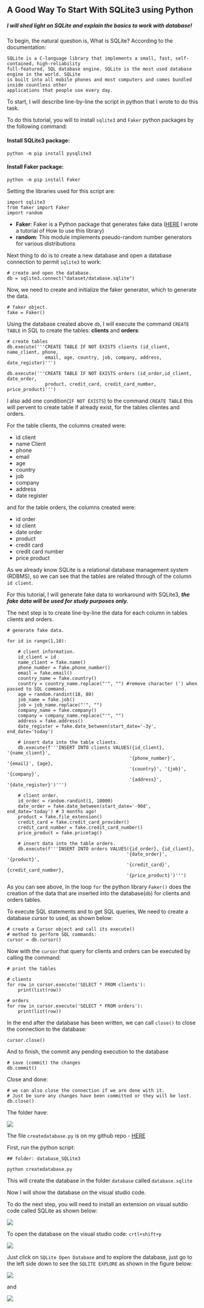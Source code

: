 ## A Good Way To Start With SQLite3 using Python

##### I will shed light on SQLite and explain the basics to work with database!

To begin, the natural question is, What is SQLite? According to the documentation:

```
SQLite is a C-language library that implements a small, fast, self-contained, high-reliability
full-featured, SQL database engine. SQLite is the most used database engine in the world. SQLite 
is built into all mobile phones and most computers and comes bundled inside countless other 
applications that people use every day.
```

To start, I will describe line-by-line the script in python that I wrote to do this task.

To do this tutorial, you will to install ```sqlite3``` and ```Faker``` python packages by the following command:

#### Install SQLite3 package:
```
python -m pip install pysqlite3
```

#### Install Faker package:

```
python -m pip install Faker
```



Setting the libraries used for this script are:

```
import sqlite3
from faker import Faker
import random
```

- **Faker**: Faker is a Python package that generates fake data ([HERE](https://andsilvadrcc.medium.com/how-to-generate-fake-data-using-the-faker-python-package-b6734b944cb2) I wrote a tutorial of How to use this library)
- **random**: This module implements pseudo-random number generators for various distributions

Next thing to do is to create a new database and open a database connection to permit ```sqlite3``` to work:

```
# create and open the database.
db = sqlite3.connect("dataset/database.sqlite")
```

Now, we need to create and initialize the faker generator, which to generate the data.

```
# faker object.
fake = Faker()
```

Using the database created above ```db```, I will execute the command ```CREATE TABLE``` in SQL to create the tables: **clients** and **orders**:


```
# create tables 
db.execute('''CREATE TABLE IF NOT EXISTS clients (id_client, name_client, phone,
              email, age, country, job, company, address, date_register)''')

db.execute('''CREATE TABLE IF NOT EXISTS orders (id_order,id_client, date_order, 
              product, credit_card, credit_card_number, price_product)''')
```

I also add one condition(```IF NOT EXISTS```) to the command ```CREATE TABLE``` this will pervent to create table if already exist, for the tables clientes and orders.

For the table clients, the columns created were:

- id client
- name Client
- phone
- email
- age
- country
- job
- company
- address
- date register

and for the table orders, the columns created were:

- id order
- id client
- date order
- product
- credit card
- credit card number
- price product

As we already know SQLite is a relational database management system (RDBMS), so we can see that the tables are related through of the column ```id client```.

For this tutorial, I will generate fake data to workaround with SQLite3, ***the fake data will be used for study purposes only.***

The next step is to create line-by-line the data for each column in tables clients and orders.

```
# generate fake data.

for id in range(1,10):

    # client information.
    id_client = id
    name_client = fake.name()
    phone_number = fake.phone_number()
    email = fake.email()
    country_name = fake.country()
    country = country_name.replace("'", "") #remove character (') when passed to SQL command.
    age = random.randint(18, 80)
    job_name = fake.job()
    job = job_name.replace("'", "") 
    company_name = fake.company()
    company = company_name.replace("'", "")
    address = fake.address()
    date_register = fake.date_between(start_date='-3y', end_date='today')
    
    # insert data into the table clients.
    db.execute(f'''INSERT INTO clients VALUES({id_client}, '{name_client}', 
                                             '{phone_number}', '{email}', {age}, 
                                             '{country}', '{job}', '{company}', 
                                             '{address}', '{date_register}')''')
    
    # client order.
    id_order = random.randint(1, 10000)
    date_order = fake.date_between(start_date='-90d', end_date='today') # 3 months ago!
    product = fake.file_extension()
    credit_card = fake.credit_card_provider()
    credit_card_number = fake.credit_card_number()
    price_product = fake.pricetag()

    # insert data into the table orders.
    db.execute(f'''INSERT INTO orders VALUES({id_order}, {id_client}, 
                                            '{date_order}', '{product}', 
                                            '{credit_card}', {credit_card_number}, 
                                            '{price_product}')''')
```

As you can see above, In the loop ```for``` the python library ```Faker()``` does the creation of the data that are inserted into the database(```db```) for clients and orders tables.

To execute SQL statements and to get SQL queries, We need to create a database cursor to used, as shown below: 

```
# create a Cursor object and call its execute() 
# method to perform SQL commands:
cursor = db.cursor()
```

Now with the ```cursor``` that query for clients and orders can be executed by calling the command:

```
# print the tables

# clients
for row in cursor.execute('SELECT * FROM clients'):
    print(list(row))

# orders
for row in cursor.execute('SELECT * FROM orders'):
    print(list(row))
```

In the end after the database has been written, we can call ```close()``` to close the connection to the database:

```
cursor.close()
```

And to finish, the commit any pending execution to the database

```
# save (commit) the changes
db.commit()
```

Close and done:

```
# we can also close the connection if we are done with it.
# Just be sure any changes have been committed or they will be lost.
db.close()
```

The folder have:

![](/images/folder.png)

The file ```createdatabase.py``` is on my github repo - [HERE](https://github.com/andvsilva/data_science_journey/blob/master/database_SQLite3/createdatabase.py)

First, run the python script:

```
## folder: database_SQLite3

python createdatabase.py
```

This will create the database in the folder ```database``` called ```database.sqlite```

Now I will show the database on the visual studio code.

To do the next step, you will need to install an extension on visual sutdio code called SQLite as shown below:

![](images/extension_sqlite3.png)


To open the database on the visual studio code: ```crtl+shift+p```

![](/images/vscode_open_database.png)


Just click on ```SQLite Open Database``` and to explore the database, just go to the left side down to see the ```SQLITE EXPLORE``` as shown in the figure below:

![](/images/explore_database.png)

and

![](/gifs/databasetables.gif)